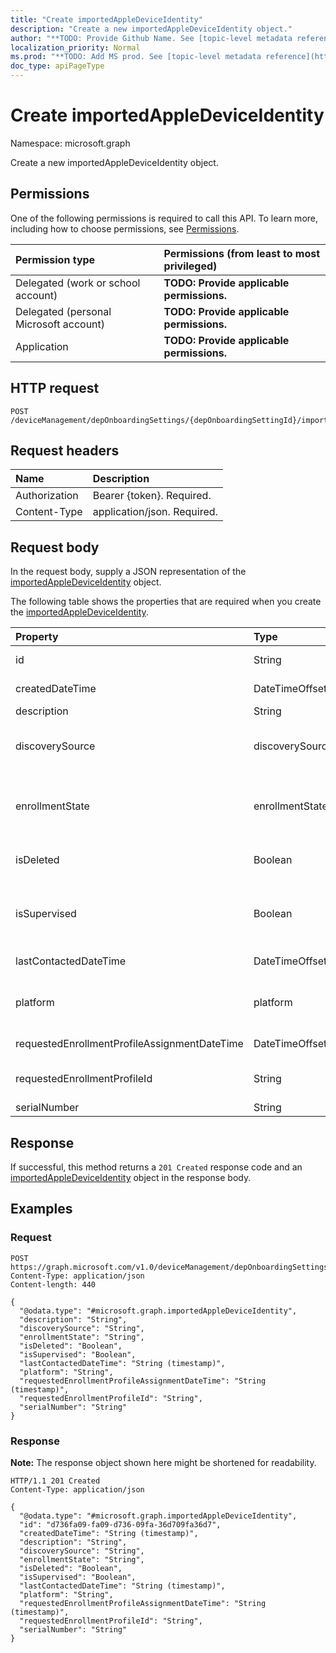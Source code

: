 ```yaml
---
title: "Create importedAppleDeviceIdentity"
description: "Create a new importedAppleDeviceIdentity object."
author: "**TODO: Provide Github Name. See [topic-level metadata reference](https://msgo.azurewebsites.net/add/document/guidelines/metadata.html#topic-level-metadata)**"
localization_priority: Normal
ms.prod: "**TODO: Add MS prod. See [topic-level metadata reference](https://msgo.azurewebsites.net/add/document/guidelines/metadata.html#topic-level-metadata)**"
doc_type: apiPageType
---
```


# Create importedAppleDeviceIdentity
Namespace: microsoft.graph



Create a new importedAppleDeviceIdentity object.

## Permissions
One of the following permissions is required to call this API. To learn more, including how to choose permissions, see [Permissions](/graph/permissions-reference).

|Permission type|Permissions (from least to most privileged)|
|:---|:---|
|Delegated (work or school account)|**TODO: Provide applicable permissions.**|
|Delegated (personal Microsoft account)|**TODO: Provide applicable permissions.**|
|Application|**TODO: Provide applicable permissions.**|

## HTTP request

<!-- {
  "blockType": "ignored"
}
-->
``` http
POST /deviceManagement/depOnboardingSettings/{depOnboardingSettingId}/importedAppleDeviceIdentities
```

## Request headers
|Name|Description|
|:---|:---|
|Authorization|Bearer {token}. Required.|
|Content-Type|application/json. Required.|

## Request body
In the request body, supply a JSON representation of the [importedAppleDeviceIdentity](../resources/importedappledeviceidentity.md) object.

The following table shows the properties that are required when you create the [importedAppleDeviceIdentity](../resources/importedappledeviceidentity.md).

|Property|Type|Description|
|:---|:---|:---|
|id|String|**TODO: Add Description** Inherited from [entity](../resources/entity.md)|
|createdDateTime|DateTimeOffset|Created Date Time of the device|
|description|String|The description of the device|
|discoverySource|discoverySource|Apple device discovery source. Possible values are: `unknown`, `adminImport`, `deviceEnrollmentProgram`.|
|enrollmentState|enrollmentState|The state of the device in Intune. Possible values are: `unknown`, `enrolled`, `pendingReset`, `failed`, `notContacted`, `blocked`.|
|isDeleted|Boolean|Indicates if the device is deleted from Apple Business Manager|
|isSupervised|Boolean|Indicates if the Apple device is supervised. More information is at: https://support.apple.com/en-us/HT202837|
|lastContactedDateTime|DateTimeOffset|Last Contacted Date Time of the device|
|platform|platform|The platform of the Device. Possible values are: `unknown`, `ios`, `android`, `windows`, `windowsMobile`, `macOS`.|
|requestedEnrollmentProfileAssignmentDateTime|DateTimeOffset|The time enrollment profile was assigned to the device|
|requestedEnrollmentProfileId|String|Enrollment profile Id admin intends to apply to the device during next enrollment|
|serialNumber|String|Device serial number|



## Response

If successful, this method returns a `201 Created` response code and an [importedAppleDeviceIdentity](../resources/importedappledeviceidentity.md) object in the response body.

## Examples

### Request
<!-- {
  "blockType": "request",
  "name": "create_importedappledeviceidentity_from_"
}
-->
``` http
POST https://graph.microsoft.com/v1.0/deviceManagement/depOnboardingSettings/{depOnboardingSettingId}/importedAppleDeviceIdentities
Content-Type: application/json
Content-length: 440

{
  "@odata.type": "#microsoft.graph.importedAppleDeviceIdentity",
  "description": "String",
  "discoverySource": "String",
  "enrollmentState": "String",
  "isDeleted": "Boolean",
  "isSupervised": "Boolean",
  "lastContactedDateTime": "String (timestamp)",
  "platform": "String",
  "requestedEnrollmentProfileAssignmentDateTime": "String (timestamp)",
  "requestedEnrollmentProfileId": "String",
  "serialNumber": "String"
}
```


### Response
**Note:** The response object shown here might be shortened for readability.
<!-- {
  "blockType": "response",
  "truncated": true,
  "@odata.type": "microsoft.graph.importedAppleDeviceIdentity"
}
-->
``` http
HTTP/1.1 201 Created
Content-Type: application/json

{
  "@odata.type": "#microsoft.graph.importedAppleDeviceIdentity",
  "id": "d736fa09-fa09-d736-09fa-36d709fa36d7",
  "createdDateTime": "String (timestamp)",
  "description": "String",
  "discoverySource": "String",
  "enrollmentState": "String",
  "isDeleted": "Boolean",
  "isSupervised": "Boolean",
  "lastContactedDateTime": "String (timestamp)",
  "platform": "String",
  "requestedEnrollmentProfileAssignmentDateTime": "String (timestamp)",
  "requestedEnrollmentProfileId": "String",
  "serialNumber": "String"
}
```

